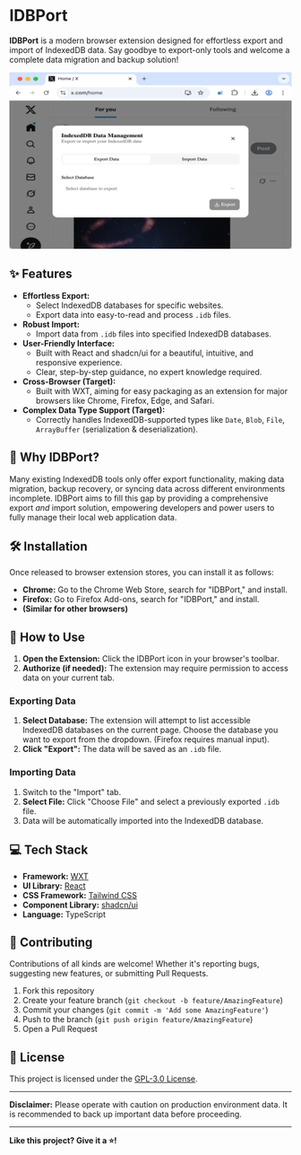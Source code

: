 # IDBPort

**IDBPort** is a modern browser extension designed for effortless export and import of IndexedDB data. Say goodbye to export-only tools and welcome a complete data migration and backup solution!

![IDBPort Screenshot](./docs/screenshot.png)

## ✨ Features

- **Effortless Export:**
  - Select IndexedDB databases for specific websites.
  - Export data into easy-to-read and process `.idb` files.
- **Robust Import:**
  - Import data from `.idb` files into specified IndexedDB databases.
- **User-Friendly Interface:**
  - Built with React and shadcn/ui for a beautiful, intuitive, and responsive experience.
  - Clear, step-by-step guidance, no expert knowledge required.
- **Cross-Browser (Target):**
  - Built with WXT, aiming for easy packaging as an extension for major browsers like Chrome, Firefox, Edge, and Safari.
- **Complex Data Type Support (Target):**
  - Correctly handles IndexedDB-supported types like `Date`, `Blob`, `File`, `ArrayBuffer` (serialization & deserialization).

## 🚀 Why IDBPort?

Many existing IndexedDB tools only offer export functionality, making data migration, backup recovery, or syncing data across different environments incomplete. IDBPort aims to fill this gap by providing a comprehensive export _and_ import solution, empowering developers and power users to fully manage their local web application data.

## 🛠️ Installation

Once released to browser extension stores, you can install it as follows:

- **Chrome:** Go to the Chrome Web Store, search for "IDBPort," and install.
- **Firefox:** Go to Firefox Add-ons, search for "IDBPort," and install.
- **(Similar for other browsers)**

## 📖 How to Use

1. **Open the Extension:** Click the IDBPort icon in your browser's toolbar.
2. **Authorize (if needed):** The extension may require permission to access data on your current tab.

### Exporting Data

1. **Select Database:** The extension will attempt to list accessible IndexedDB databases on the current page. Choose the database you want to export from the dropdown. (Firefox requires manual input).
2. **Click "Export":** The data will be saved as an `.idb` file.

### Importing Data

1. Switch to the "Import" tab.
2. **Select File:** Click "Choose File" and select a previously exported `.idb` file.
3. Data will be automatically imported into the IndexedDB database.

## 💻 Tech Stack

- **Framework:** [WXT](https://wxt.dev/)
- **UI Library:** [React](https://react.dev/)
- **CSS Framework:** [Tailwind CSS](https://tailwindcss.com/)
- **Component Library:** [shadcn/ui](https://ui.shadcn.com/)
- **Language:** TypeScript

## 🤝 Contributing

Contributions of all kinds are welcome! Whether it's reporting bugs, suggesting new features, or submitting Pull Requests.

1. Fork this repository
2. Create your feature branch (`git checkout -b feature/AmazingFeature`)
3. Commit your changes (`git commit -m 'Add some AmazingFeature'`)
4. Push to the branch (`git push origin feature/AmazingFeature`)
5. Open a Pull Request

## 📄 License

This project is licensed under the [GPL-3.0 License](./LICENSE).

---

**Disclaimer:** Please operate with caution on production environment data. It is recommended to back up important data before proceeding.

---

**Like this project? Give it a ⭐!**
